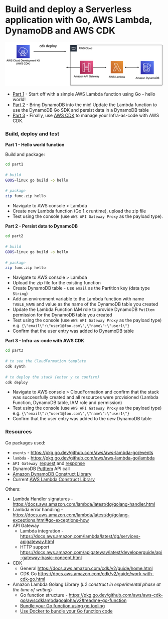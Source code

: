 # Build and deploy a Serverless application with Go, AWS Lambda, DynamoDB and AWS CDK

![](architecture.png)

- [Part 1](part1) - Start off with a simple AWS Lambda function using Go - hello world!
- [Part 2](part2) - Bring DynamoDB into the mix! Update the Lambda function to use the DynamoDB Go SDK and persist data in a DynamoDB table
- [Part 3](part3) - Finally, use [AWS CDK](https://docs.aws.amazon.com/cdk/v2/guide/work-with-cdk-go.html) to manage your Infra-as-code with AWS CDK.

### Build, deploy and test

**Part 1 - Hello world function**

Build and package:

```bash
cd part1

# build
GOOS=linux go build -o hello

# package
zip func.zip hello
```

- Navigate to AWS console > Lambda
- Create new Lambda function (Go 1.x runtime), upload the zip file
- Test using the console (use `AWS API Gateway Proxy` as the payload type).


**Part 2 - Persist data to DynamoDB**

```bash
cd part2

# build
GOOS=linux go build -o hello

# package
zip func.zip hello
```

- Navigate to AWS console > Lambda
- Upload the zip file for the existing function
- Create DynamoDB table - use `email` as the Partition key (data type `String`)
- Add an environment variable to the Lambda function with name `TABLE_NAME` and value as the name of the DynamoDB table you created
- Update the Lambda Function IAM role to provide DynamoDB `PutItem` permission for the DynamoDB table you created
- Test using the console (use `AWS API Gateway Proxy` as the payload type) e.g. `{\"email\":\"user1@foo.com\",\"name\":\"user1\"}`
- Confirm that the user entry was added to DynamoDB table

**Part 3 - Infra-as-code with AWS CDK**

```bash
cd part3

# to see the CloudFormation template
cdk synth

# to deploy the stack (enter y to confirm)
cdk deploy
```

- Navigate to AWS console > CloudFormation and confirm that the stack was successfully created and all resources were provisioned (Lambda Function, DynamoDB table, IAM role and permission)
- Test using the console (use `AWS API Gateway Proxy` as the payload type) e.g. `{\"email\":\"user1@foo.com\",\"name\":\"user1\"}`
- Confirm that the user entry was added to the *new* DynamoDB table

### Resources

Go packages used:

- `events` - https://pkg.go.dev/github.com/aws/aws-lambda-go/events
- `lambda` - https://pkg.go.dev/github.com/aws/aws-lambda-go/lambda
- `API Gateway `[request](https://pkg.go.dev/github.com/aws/aws-lambda-go/events#APIGatewayV2HTTPRequest) and [response](https://pkg.go.dev/github.com/aws/aws-lambda-go/events#APIGatewayV2HTTPResponse) 
- DynamoDB [PutItem](https://pkg.go.dev/github.com/aws/aws-sdk-go/service/dynamodb?utm_source=gopls#DynamoDB.PutItem) API call 
- [Amazon DynamoDB Construct Library](https://pkg.go.dev/github.com/aws/aws-cdk-go/awscdk/v2/awsdynamodb)
- Current [AWS Lambda Construct Library](https://pkg.go.dev/github.com/aws/aws-cdk-go/awscdk/v2/awslambda)

Others:

- Lambda Handler signatures - https://docs.aws.amazon.com/lambda/latest/dg/golang-handler.html
- Lambda error handling - https://docs.aws.amazon.com/lambda/latest/dg/golang-exceptions.html#go-exceptions-how
- API Gateway
  - Lambda integration - https://docs.aws.amazon.com/lambda/latest/dg/services-apigateway.html
  - HTTP support https://docs.aws.amazon.com/apigateway/latest/developerguide/api-gateway-basic-concept.html
- CDK
  - General https://docs.aws.amazon.com/cdk/v2/guide/home.html
  - CDK Go https://docs.aws.amazon.com/cdk/v2/guide/work-with-cdk-go.html
- Amazon Lambda Golang Library (*L2 construct in experimental phase at the time of writing*)
  - Go function structure - https://pkg.go.dev/github.com/aws/aws-cdk-go/awscdklambdagoalpha/v2#readme-go-function
  - [Bundle your Go function using go tooling](https://pkg.go.dev/github.com/aws/aws-cdk-go/awscdklambdagoalpha/v2#readme-local-bundling)
  - [Use Docker to bundle your Go function code](https://pkg.go.dev/github.com/aws/aws-cdk-go/awscdklambdagoalpha/v2#readme-docker)
